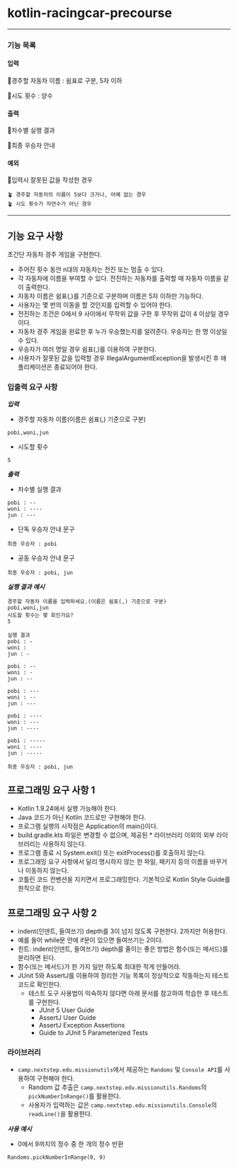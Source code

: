 # kotlin-racingcar-precourse

---
### 기능 목록

#### 입력
🌱경주할 자동차 이름 : 쉼표로 구분, 5자 이하

🌱시도 횟수 : 양수

#### 출력
🌱차수별 실행 결과

🌱최종 우승자 안내

#### 예외
🌱입력시 잘못된 값을 작성한 경우 

    🪴 경주할 자동차의 이름이 5보다 크거나, 아예 없는 경우
    🪴 시도 횟수가 자연수가 아닌 경우

---
## 기능 요구 사항
초간단 자동차 경주 게임을 구현한다.

* 주어진 횟수 동안 n대의 자동차는 전진 또는 멈출 수 있다.
* 각 자동차에 이름을 부여할 수 있다. 전진하는 자동차를 출력할 때 자동차 이름을 같이 출력한다.
* 자동차 이름은 쉼표(,)를 기준으로 구분하며 이름은 5자 이하만 가능하다.
* 사용자는 몇 번의 이동을 할 것인지를 입력할 수 있어야 한다.
* 전진하는 조건은 0에서 9 사이에서 무작위 값을 구한 후 무작위 값이 4 이상일 경우이다.
* 자동차 경주 게임을 완료한 후 누가 우승했는지를 알려준다. 우승자는 한 명 이상일 수 있다.
* 우승자가 여러 명일 경우 쉼표(,)를 이용하여 구분한다.
* 사용자가 잘못된 값을 입력할 경우 IllegalArgumentException을 발생시킨 후 애플리케이션은 종료되어야 한다.

### 입출력 요구 사항

***입력***
<br>
* 경주할 자동차 이름(이름은 쉼표(,) 기준으로 구분)

```
pobi,woni,jun
```

* 시도할 횟수

```
5
```

***출력***
* 차수별 실행 결과

```
pobi : --
woni : ----
jun : ---
```

* 단독 우승자 안내 문구

```
최종 우승자 : pobi
```

* 공동 우승자 안내 문구

```
최종 우승자 : pobi, jun
```

***실행 결과 예시***

```
경주할 자동차 이름을 입력하세요.(이름은 쉼표(,) 기준으로 구분)
pobi,woni,jun
시도할 횟수는 몇 회인가요?
5

실행 결과
pobi : -
woni : 
jun : -

pobi : --
woni : -
jun : --

pobi : ---
woni : --
jun : ---

pobi : ----
woni : ---
jun : ----

pobi : -----
woni : ----
jun : -----

최종 우승자 : pobi, jun
```


## 프로그래밍 요구 사항 1
* Kotlin 1.9.24에서 실행 가능해야 한다.
* Java 코드가 아닌 Kotlin 코드로만 구현해야 한다.
* 프로그램 실행의 시작점은 Application의 main()이다.
* build.gradle.kts 파일은 변경할 수 없으며, 제공된 * 라이브러리 이외의 외부 라이브러리는 사용하지 않는다.
* 프로그램 종료 시 System.exit() 또는 exitProcess()를 호출하지 않는다.
* 프로그래밍 요구 사항에서 달리 명시하지 않는 한 파일, 패키지 등의 이름을 바꾸거나 이동하지 않는다.
* 코틀린 코드 컨벤션을 지키면서 프로그래밍한다.
  기본적으로 Kotlin Style Guide를 원칙으로 한다.

## 프로그래밍 요구 사항 2
* indent(인덴트, 들여쓰기) depth를 3이 넘지 않도록 구현한다. 2까지만 허용한다.
* 예를 들어 while문 안에 if문이 있으면 들여쓰기는 2이다.
* 힌트: indent(인덴트, 들여쓰기) depth를 줄이는 좋은 방법은 함수(또는 메서드)를 분리하면 된다.
* 함수(또는 메서드)가 한 가지 일만 하도록 최대한 작게 만들어라.
* JUnit 5와 AssertJ를 이용하여 정리한 기능 목록이 정상적으로 작동하는지 테스트 코드로 확인한다.
    * 테스트 도구 사용법이 익숙하지 않다면 아래 문서를 참고하여 학습한 후 테스트를 구현한다.
        * JUnit 5 User Guide
        * AssertJ User Guide
        * AssertJ Exception Assertions
        * Guide to JUnit 5 Parameterized Tests

### 라이브러리
* `camp.nextstep.edu.missionutils`에서 제공하는 `Randoms` 및 `Console API`를 사용하여 구현해야 한다.
    * Random 값 추출은 `camp.nextstep.edu.missionutils.Randoms`의 `pickNumberInRange()`를 활용한다.
    * 사용자가 입력하는 값은 `camp.nextstep.edu.missionutils.Console`의 `readLine()`을 활용한다.

***사용 예시***
* 0에서 9까지의 정수 중 한 개의 정수 반환

```
Randoms.pickNumberInRange(0, 9)
```
